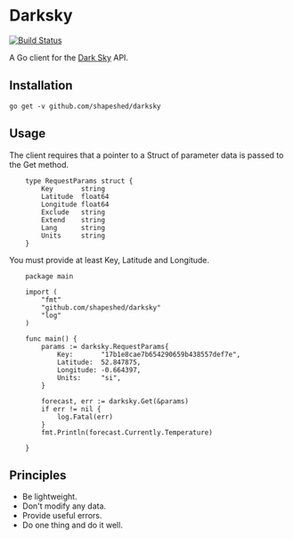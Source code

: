 # Darksky

[![Build Status](https://travis-ci.org/shapeshed/darksky.svg?branch=master)](https://travis-ci.org/shapeshed/darksky)

A Go client for the [Dark Sky][1] API.

## Installation

    go get -v github.com/shapeshed/darksky

## Usage

The client requires that a pointer to a Struct of parameter data is passed to the Get method. 

        type RequestParams struct {
            Key       string
            Latitude  float64
            Longitude float64
            Exclude   string
            Extend    string
            Lang      string
            Units     string
        }

You must provide at least Key, Latitude and Longitude.

        package main

        import (
            "fmt"
            "github.com/shapeshed/darksky"
            "log"
        )

        func main() {
            params := darksky.RequestParams{
                Key:       "17b1e8cae7b654290659b438557def7e",
                Latitude:  52.847875,
                Longitude: -0.664397,
                Units:     "si",
            }

            forecast, err := darksky.Get(&params)
            if err != nil {
                log.Fatal(err)
            }
            fmt.Println(forecast.Currently.Temperature)

        }

## Principles

* Be lightweight. 
* Don't modify any data.
* Provide useful errors.
* Do one thing and do it well.

[1]: https://darksky.net/

<!-- vim: set ts=4 sts=4 sw=4 expandtab: -->
